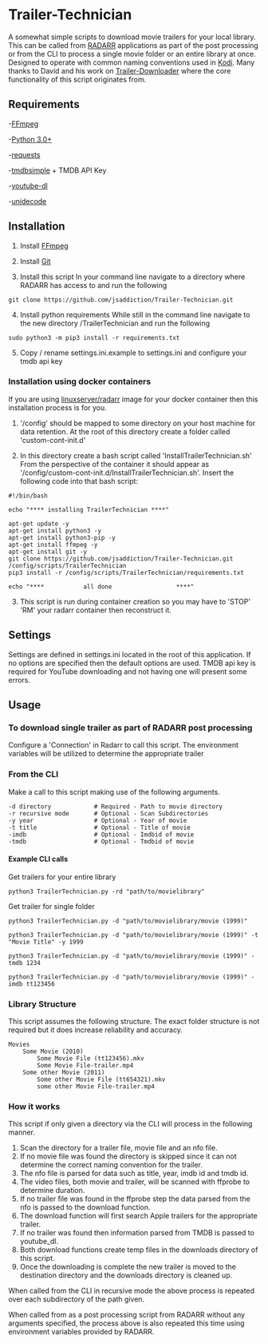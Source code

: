 # Trailer-Technician
A somewhat simple scripts to download movie trailers for your local library.  This can be called from [RADARR](https://github.com/Radarr/Radarr) applications as part of the post processing or from the CLI to process a single movie folder or an entire library at once.  Designed to operate with common naming conventions used in [Kodi](https://kodi.tv).  Many thanks to David and his work on [Trailer-Downloader](https://github.com/airship-david/Trailer-Downloader) where the core functionality of this script originates from.

## Requirements
-[FFmpeg](https://github.com/FFmpeg/FFmpeg)

-[Python 3.0+](https://www.python.org/)

-[requests](https://github.com/psf/requests)

-[tmdbsimple](https://github.com/celiao/tmdbsimple/blob/master/README.rst) + TMDB API Key

-[youtube-dl](https://github.com/rg3/youtube-dl/blob/master/README.md#installation)

-[unidecode](https://github.com/avian2/unidecode)

## Installation
1. Install [FFmpeg](https://github.com/FFmpeg/FFmpeg)

2. Install [Git](https://git-scm.com/downloads)

3. Install this script
In your command line navigate to a directory where RADARR has access to and run the following
```
git clone https://github.com/jsaddiction/Trailer-Technician.git
```

4. Install python requirements
While still in the command line navigate to the new directory /TrailerTechnician and run the following
```
sudo python3 -m pip3 install -r requirements.txt
```

5. Copy / rename settings.ini.example to settings.ini and configure your tmdb api key

### Installation using docker containers
If you are using [linuxserver/radarr](https://hub.docker.com/r/linuxserver/radarr) image for your docker container then this installation process is for you.

1. '/config' should be mapped to some directory on your host machine for data retention. At the root of this directory create a folder called 'custom-cont-init.d'

2. In this directory create a bash script called 'InstallTrailerTechnician.sh'  From the perspective of the container it should appear as '/config/custom-cont-init.d/InstallTrailerTechnician.sh'. Insert the following code into that bash script:
```
#!/bin/bash

echo "**** installing TrailerTechnician ****"

apt-get update -y
apt-get install python3 -y
apt-get install python3-pip -y
apt-get install ffmpeg -y
apt-get install git -y
git clone https://github.com/jsaddiction/Trailer-Technician.git /config/scripts/TrailerTechnician
pip3 install -r /config/scripts/TrailerTechnician/requirements.txt

echo "****           all done                  ****"
```

3. This script is run during container creation so you may have to 'STOP' 'RM' your radarr container then reconstruct it.

## Settings
Settings are defined in settings.ini located in the root of this application.  If no options are specified then the default options are used.  TMDB api key is required for YouTube downloading and not having one will present some errors.

## Usage

### To download single trailer as part of RADARR post processing
Configure a 'Connection' in Radarr to call this script. The environment variables will be utilized to determine the appropriate trailer

### From the CLI
Make a call to this script making use of the following arguments.
```
-d directory            # Required - Path to movie directory
-r recursive mode       # Optional - Scan Subdirectories
-y year                 # Optional - Year of movie
-t title                # Optional - Title of movie
-imdb                   # Optional - Imdbid of movie
-tmdb                   # Optional - Tmdbid of movie
```

#### Example CLI calls
Get trailers for your entire library
```
python3 TrailerTechnician.py -rd "path/to/movielibrary"
```

Get trailer for single folder
```
python3 TrailerTechnician.py -d "path/to/movielibrary/movie (1999)"

python3 TrailerTechnician.py -d "path/to/movielibrary/movie (1999)" -t "Movie Title" -y 1999

python3 TrailerTechnician.py -d "path/to/movielibrary/movie (1999)" -tmdb 1234

python3 TrailerTechnician.py -d "path/to/movielibrary/movie (1999)" -imdb tt123456
```

### Library Structure
This script assumes the following structure.  The exact folder structure is not required but it does increase reliability and accuracy.

```
Movies
    Some Movie (2010)
        Some Movie File (tt123456).mkv
        Some Movie File-trailer.mp4
    Some other Movie (2011)
        Some other Movie File (tt654321).mkv
        some other Movie File-trailer.mp4
```

### How it works
This script if only given a directory via the CLI will process in the following manner.
1. Scan the directory for a trailer file, movie file and an nfo file.
2. If no movie file was found the directory is skipped since it can not determine the correct naming convention for the trailer.
3. The nfo file is parsed for data such as title, year, imdb id and tmdb id.
4. The video files, both movie and trailer, will be scanned with ffprobe to determine duration.
5. If no trailer file was found in the ffprobe step the data parsed from the nfo is passed to the download function.
6. The download function will first search Apple trailers for the appropriate trailer.
7. If no trailer was found then information parsed from TMDB is passed to youtube_dl.
8. Both download functions create temp files in the downloads directory of this script.
9. Once the downloading is complete the new trailer is moved to the destination directory and the downloads directory is cleaned up.

When called from the CLI in recursive mode the above process is repeated over each subdirectory of the path given.

When called from as a post processing script from RADARR without any arguments specified, the process above is also repeated this time using environment variables provided by RADARR.